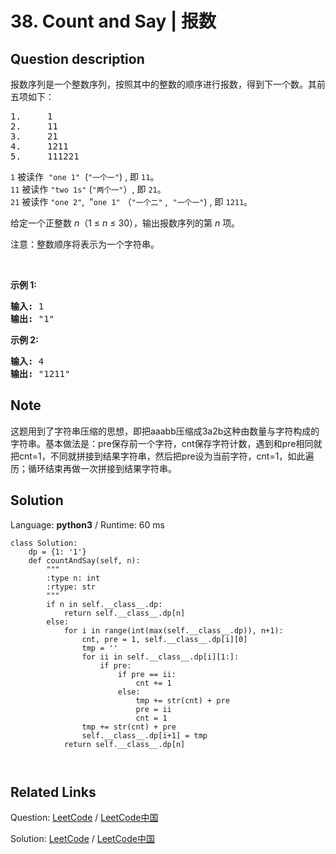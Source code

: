 # 38. Count and Say | 报数

## Question description

<!--If you want to use the English description, use <p>The count-and-say sequence is the sequence of integers with the first five terms as following:</p>

<pre>
1.     1
2.     11
3.     21
4.     1211
5.     111221
</pre>

<p><code>1</code> is read off as <code>&quot;one 1&quot;</code> or <code>11</code>.<br />
<code>11</code> is read off as <code>&quot;two 1s&quot;</code> or <code>21</code>.<br />
<code>21</code> is read off as <code>&quot;one 2</code>, then <code>one 1&quot;</code> or <code>1211</code>.</p>

<p>Given an integer <i>n</i>&nbsp;where 1 &le; <em>n</em> &le; 30, generate the <i>n</i><sup>th</sup> term of the count-and-say sequence.</p>

<p>Note: Each term of the sequence of integers will be represented as a string.</p>

<p>&nbsp;</p>

<p><b>Example 1:</b></p>

<pre>
<b>Input:</b> 1
<b>Output:</b> &quot;1&quot;
</pre>

<p><b>Example 2:</b></p>

<pre>
<b>Input:</b> 4
<b>Output:</b> &quot;1211&quot;</pre>
 instead-->
<p>报数序列是一个整数序列，按照其中的整数的顺序进行报数，得到下一个数。其前五项如下：</p>

<pre>1.     1
2.     11
3.     21
4.     1211
5.     111221
</pre>

<p><code>1</code>&nbsp;被读作&nbsp;&nbsp;<code>&quot;one 1&quot;</code>&nbsp;&nbsp;(<code>&quot;一个一&quot;</code>) , 即&nbsp;<code>11</code>。<br>
<code>11</code> 被读作&nbsp;<code>&quot;two 1s&quot;</code>&nbsp;(<code>&quot;两个一&quot;</code>）, 即&nbsp;<code>21</code>。<br>
<code>21</code> 被读作&nbsp;<code>&quot;one 2&quot;</code>, &nbsp;&quot;<code>one 1&quot;</code>&nbsp;（<code>&quot;一个二&quot;</code>&nbsp;,&nbsp;&nbsp;<code>&quot;一个一&quot;</code>)&nbsp;, 即&nbsp;<code>1211</code>。</p>

<p>给定一个正整数 <em>n</em>（1 &le;&nbsp;<em>n</em>&nbsp;&le; 30），输出报数序列的第 <em>n</em> 项。</p>

<p>注意：整数顺序将表示为一个字符串。</p>

<p>&nbsp;</p>

<p><strong>示例&nbsp;1:</strong></p>

<pre><strong>输入:</strong> 1
<strong>输出:</strong> &quot;1&quot;
</pre>

<p><strong>示例 2:</strong></p>

<pre><strong>输入:</strong> 4
<strong>输出:</strong> &quot;1211&quot;
</pre>


## Note

这题用到了字符串压缩的思想，即把aaabb压缩成3a2b这种由数量与字符构成的字符串。基本做法是：pre保存前一个字符，cnt保存字符计数，遇到和pre相同就把cnt=1，不同就拼接到结果字符串，然后把pre设为当前字符，cnt=1，如此遍历；循环结束再做一次拼接到结果字符串。


## Solution

Language: **python3**  /  Runtime: 60 ms

```python3
class Solution:
    dp = {1: '1'}
    def countAndSay(self, n):
        """
        :type n: int
        :rtype: str
        """
        if n in self.__class__.dp:
            return self.__class__.dp[n]
        else:
            for i in range(int(max(self.__class__.dp)), n+1):
                cnt, pre = 1, self.__class__.dp[i][0]
                tmp = ''
                for ii in self.__class__.dp[i][1:]:
                    if pre:
                        if pre == ii:
                            cnt += 1
                        else:
                            tmp += str(cnt) + pre
                            pre = ii
                            cnt = 1
                tmp += str(cnt) + pre
                self.__class__.dp[i+1] = tmp
            return self.__class__.dp[n]

        
```



## Related Links

Question: [LeetCode](https://leetcode.com/problems/count-and-say/description/)  /  [LeetCode中国](https://leetcode-cn.com/problems/count-and-say/description/)

Solution: [LeetCode](https://leetcode.com/articles/count-and-say/)  /  [LeetCode中国](https://leetcode-cn.com/articles/count-and-say/)